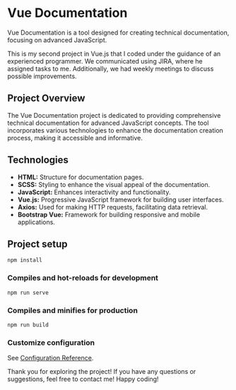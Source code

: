# Vue Documentation

Vue Documentation is a tool designed for creating technical documentation, focusing on advanced JavaScript.

This is my second project in Vue.js that I coded under the guidance of an experienced programmer. We communicated using JIRA, where he assigned tasks to me. Additionally, we had weekly meetings to discuss possible improvements.

## Project Overview

The Vue Documentation project is dedicated to providing comprehensive technical documentation for advanced JavaScript concepts. The tool incorporates various technologies to enhance the documentation creation process, making it accessible and informative.

## Technologies

- **HTML:** Structure for documentation pages.
- **SCSS:** Styling to enhance the visual appeal of the documentation.
- **JavaScript:** Enhances interactivity and functionality.
- **Vue.js:** Progressive JavaScript framework for building user interfaces.
- **Axios:** Used for making HTTP requests, facilitating data retrieval.
- **Bootstrap Vue:** Framework for building responsive and mobile applications.

## Project setup
```
npm install
```

### Compiles and hot-reloads for development
```
npm run serve
```

### Compiles and minifies for production
```
npm run build
```


### Customize configuration
See [Configuration Reference](https://cli.vuejs.org/config/).

Thank you for exploring the project! If you have any questions or suggestions, feel free to contact me! Happy coding!
